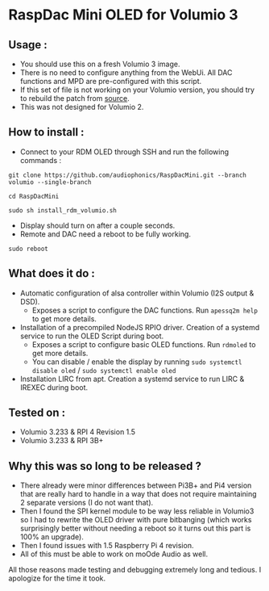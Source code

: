 # RaspDac Mini OLED for Volumio 3

## Usage : 
- You should use this on a fresh Volumio 3 image.
- There is no need to configure anything from the WebUi. All DAC functions and MPD are pre-configured with this script.
- If this set of file is not working on your Volumio version, you should try to rebuild the patch from [source](https://github.com/audiophonics/RaspDacMini/tree/v2.1).
- This was not designed for Volumio 2.

## How to install : 
- Connect to your RDM OLED through SSH and run the following commands : 
```
git clone https://github.com/audiophonics/RaspDacMini.git --branch volumio --single-branch

cd RaspDacMini

sudo sh install_rdm_volumio.sh

```
- Display should turn on after a couple seconds.
- Remote and DAC need a reboot to be fully working.
```
sudo reboot
```

## What does it do : 
- Automatic configuration of alsa controller within Volumio (I2S output & DSD). 
    - Exposes a script to configure the DAC functions. Run ```apessq2m help``` to get more details.
- Installation of a precompiled NodeJS RPIO driver. Creation of a systemd service to run the OLED Script during boot.
    - Exposes a script to configure basic OLED functions. Run ```rdmoled``` to get more details.
    - You can disable / enable the display by running ```sudo systemctl disable oled```  / ```sudo systemctl enable oled```
- Installation LIRC from apt. Creation a systemd service to run LIRC & IREXEC during boot.

## Tested on  : 
- Volumio 3.233 & RPI 4 Revision 1.5
- Volumio 3.233 & RPI 3B+

## Why this was so long to be released ?  
- There already were minor differences between Pi3B+ and Pi4 version that are really hard to handle in a way that does not require maintaining 2 separate versions (I do not want that).
- Then I found the SPI kernel module to be way less reliable in Volumio3 so I had to rewrite the OLED driver with pure bitbanging (which works surprisingly better without needing a reboot so it turns out this part is 100% an upgrade).
- Then I found issues with 1.5 Raspberry Pi 4 revision.
- All of this must be able to work on moOde Audio as well.

All those reasons made testing and debugging extremely long and tedious. I apologize for the time it took.
